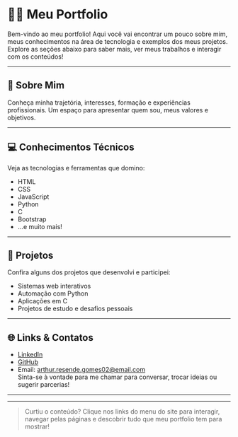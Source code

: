 # 👨‍💻 Meu Portfolio

Bem-vindo ao meu portfolio! Aqui você vai encontrar um pouco sobre mim, meus conhecimentos na área de tecnologia e exemplos dos meus projetos. Explore as seções abaixo para saber mais, ver meus trabalhos e interagir com os conteúdos!

---

## 🧑 Sobre Mim
Conheça minha trajetória, interesses, formação e experiências profissionais. Um espaço para apresentar quem sou, meus valores e objetivos.

---

## 💻 Conhecimentos Técnicos
Veja as tecnologias e ferramentas que domino:
- HTML
- CSS
- JavaScript
- Python
- C
- Bootstrap
- ...e muito mais!

---

## 🚀 Projetos
Confira alguns dos projetos que desenvolvi e participei:
- Sistemas web interativos
- Automação com Python
- Aplicações em C
- Projetos de estudo e desafios pessoais

---

## 🌐 Links & Contatos
- [LinkedIn](https://www.linkedin.com/in/arthurresendes)
- [GitHub](https://github.com/arthurresendes)
- Email: arthur.resende.gomes02@email.com  
Sinta-se à vontade para me chamar para conversar, trocar ideias ou sugerir parcerias!

---

---

> Curtiu o conteúdo? Clique nos links do menu do site para interagir, navegar pelas páginas e descobrir tudo que meu portfolio tem para mostrar!
